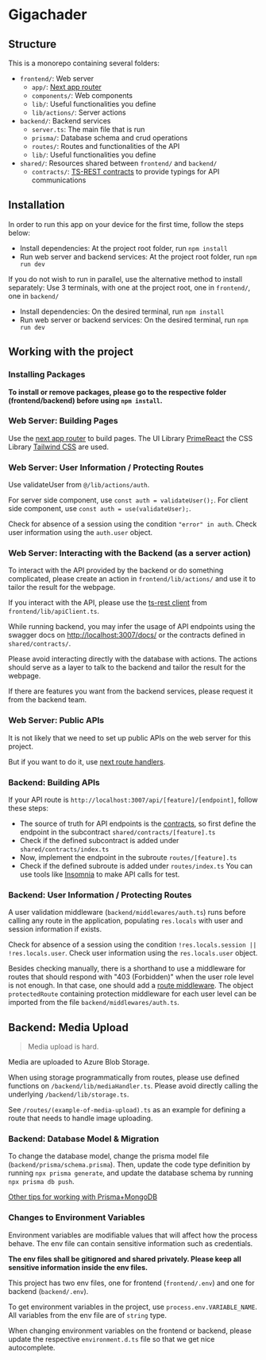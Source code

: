 # Gigachader

## Structure

This is a monorepo containing several folders:
- `frontend/`: Web server
  - `app/`: [Next app router](https://nextjs.org/docs/app/building-your-application/routing)
  - `components/`: Web components
  - `lib/`: Useful functionalities you define
  - `lib/actions/`: Server actions
- `backend/`: Backend services
  - `server.ts`: The main file that is run
  - `prisma/`: Database schema and crud operations
  - `routes/`: Routes and functionalities of the API
  - `lib/`: Useful functionalities you define
- `shared/`: Resources shared between `frontend/` and `backend/`
  - `contracts/`: [TS-REST contracts](https://ts-rest.com/docs/core/) to provide typings for API communications

## Installation

In order to run this app on your device for the first time, follow the steps below:
- Install dependencies: At the project root folder, run `npm install`
- Run web server and backend services: At the project root folder, run `npm run dev`

If you do not wish to run in parallel, use the alternative method to install separately:
Use 3 terminals, with one at the project root, one in `frontend/`, one in `backend/`
- Install dependencies: On the desired terminal, run `npm install`
- Run web server or backend services: On the desired terminal, run `npm run dev`

## Working with the project

### Installing Packages
**To install or remove packages, please go to the respective folder (frontend/backend) before using `npm install`.**

### Web Server: Building Pages
Use the [next app router](https://nextjs.org/docs/app/building-your-application/routing) to build pages. The UI Library [PrimeReact](https://primereact.org/) the CSS Library [Tailwind CSS](https://tailwindcss.com/) are used.

### Web Server: User Information / Protecting Routes
Use validateUser from `@/lib/actions/auth`.

For server side component, use `const auth = validateUser();`. For client side component, use `const auth = use(validateUser);`.

Check for absence of a session using the condition `"error" in auth`. Check user information using the `auth.user` object.

### Web Server: Interacting with the Backend (as a server action)
To interact with the API provided by the backend or do something complicated, please create an action in `frontend/lib/actions/` and use it to tailor the result for the webpage.

If you interact with the API, please use the [ts-rest client](https://ts-rest.com/docs/core/fetch) from `frontend/lib/apiClient.ts`.

While running backend, you may infer the usage of API endpoints using the swagger docs on [http://localhost:3007/docs/](http://localhost:3007/docs/) or the contracts defined in `shared/contracts/`.

Please avoid interacting directly with the database with actions. The actions should serve as a layer to talk to the backend and tailor the result for the webpage.

If there are features you want from the backend services, please request it from the backend team.

### Web Server: Public APIs
It is not likely that we need to set up public APIs on the web server for this project.

But if you want to do it, use [next route handlers](https://nextjs.org/docs/app/building-your-application/routing/route-handlers).

### Backend: Building APIs
If your API route is `http://localhost:3007/api/[feature]/[endpoint]`, follow these steps:
- The source of truth for API endpoints is the [contracts](https://ts-rest.com/docs/core/), so first define the endpoint in the subcontract `shared/contracts/[feature].ts`
- Check if the defined subcontract is added under `shared/contracts/index.ts`
- Now, implement the endpoint in the subroute `routes/[feature].ts`
- Check if the defined subroute is added under `routes/index.ts`
You can use tools like [Insomnia](https://insomnia.rest/) to make API calls for test.

### Backend: User Information / Protecting Routes
A user validation middleware (`backend/middlewares/auth.ts`) runs before calling any route in the application, populating `res.locals` with user and session information if exists.

Check for absence of a session using the condition `!res.locals.session || !res.locals.user`. Check user information using the `res.locals.user` object.

Besides checking manually, there is a shorthand to use a middleware for routes that should respond with "403 (Forbidden)" when the user role level is not enough. In that case, one should add a [route middleware](https://ts-rest.com/docs/express/middleware#route-middleware). The object `protectedRoute` containing protection middleware for each user level can be imported from the file `backend/middlewares/auth.ts`.

## Backend: Media Upload
> Media upload is hard.

Media are uploaded to Azure Blob Storage.

When using storage programmatically from routes, please use defined functions on `/backend/lib/mediaHandler.ts`. Please avoid directly calling the underlying `/backend/lib/storage.ts`.

See `/routes/(example-of-media-upload).ts` as an example for defining a route that needs to handle image uploading.

### Backend: Database Model & Migration
To change the database model, change the prisma model file (`backend/prisma/schema.prisma`). Then, update the code type definition by running `npx prisma generate`, and update the database schema by running `npx prisma db push`.

[Other tips for working with Prisma+MongoDB](https://www.prisma.io/docs/orm/overview/databases/mongodb/)

### Changes to Environment Variables
Environment variables are modifiable values that will affect how the process behave. The env file can contain sensitive information such as credentials.

**The env files shall be gitignored and shared privately. Please keep all sensitive information inside the env files.**

This project has two env files, one for frontend (`frontend/.env`) and one for backend (`backend/.env`).

To get environment variables in the project, use `process.env.VARIABLE_NAME`. All variables from the env file are of `string` type.

When changing environment variables on the frontend or backend, please update the respective `environment.d.ts` file so that we get nice autocomplete.